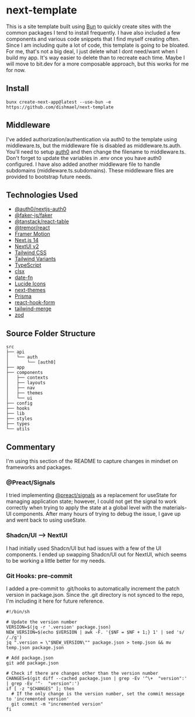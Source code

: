 # next-template
This is a site template built using [Bun](https://bun.sh) to quickly create sites with the common packages I tend to install frequently. I have also included a few components and various code snippets that I find myself creating often. Since I am including quite a lot of code, this template is going to be bloated. For me, that's not a big deal, I just delete what I dont need/want when I build my app. It's way easier to delete than to recreate each time. Maybe I will move to bit.dev for a more composable approach, but this works for me for now.

## Install

```
bunx create-next-app@latest --use-bun -e https://github.com/dishmael/next-template
```

## Middleware

I've added authorization/authentication via auth0 to the template using middleware.ts, but the middleware file is disabled as middleware.ts.auth. You'll need to setup [auth0](https://github.com/auth0/nextjs-auth0) and then change the filename to middleware.ts. Don't forget to update the variables in .env once you have auth0 configured. I have also added another middleware file to handle subdomains (middleware.ts.subdomains). These middleware files are provided to bootstrap future needs.

## Technologies Used

- [@auth0/nextjs-auth0](https://github.com/auth0/nextjs-auth0)
- [@faker-js/faker](https://fakerjs.dev)
- [@tanstack/react-table](https://tanstack.com/table/latest)
- [@tremor/react](https://www.tremor.so)
- [Framer Motion](https://www.framer.com/motion/)
- [Next.js 14](https://nextjs.org/docs/getting-started)
- [NextUI v2](https://nextui.org/)
- [Tailwind CSS](https://tailwindcss.com/)
- [Tailwind Variants](https://tailwind-variants.org)
- [TypeScript](https://www.typescriptlang.org/)
- [clsx](https://www.npmjs.com/package/clsx)
- [date-fn](https://date-fns.org)
- [Lucide Icons](https://lucide.dev)
- [next-themes](https://github.com/pacocoursey/next-themes)
- [Prisma](https://www.prisma.io)
- [react-hook-form](https://react-hook-form.com)
- [tailwind-merge](https://www.npmjs.com/package/tailwind-merge)
- [zod](https://zod.dev)

## Source Folder Structure
```
src
├── api
│   └── auth
│       └── [auth0]
├── app
├── components
│   ├── contexts
│   ├── layouts
│   ├── nav
│   ├── themes
│   └── ui
├── config
├── hooks
├── lib
├── styles
├── types
└── utils
```

## Commentary

I'm using this section of the README to capture changes in mindset on frameworks and packages.

### @Preact/Signals

I tried implementing [@preact/signals](https://preactjs.com/guide/v10/signals) as a replacement for useState for managing application state; however, I could not get the signal to work correctly when trying to apply the state at a global level with the materials-UI components. After many hours of trying to debug the issue, I gave up and went back to using useState.

### Shadcn/UI --> NextUI

I had initially used Shadcn/UI but had issues with a few of the UI components. I ended up swapping Shadcn/UI out for NextUI, which seems to be working a little better for my needs.

### Git Hooks: pre-commit

I added a pre-commit to .git/hooks to automatically increment the patch version in package.json. Since the .git directory is not synced to the repo, I'm including it here for future reference.
```
#!/bin/sh

# Update the version number
VERSION=$(jq -r '.version' package.json)
NEW_VERSION=$(echo $VERSION | awk -F. '{$NF = $NF + 1;} 1' | sed 's/ /./g')
jq ".version = \"$NEW_VERSION\"" package.json > temp.json && mv temp.json package.json

# Add package.json
git add package.json

# Check if there are changes other than the version number
CHANGES=$(git diff --cached package.json | grep -Ev '^\+  "version":' | grep -Ev '^-  "version":')
if [ -z "$CHANGES" ]; then
  # If the only change is the version number, set the commit message to 'incremented version'
  git commit -m "incremented version"
fi
```
